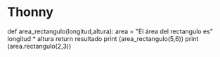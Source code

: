 # Thonny
def area_rectangulo(longitud,altura):
    area = "El área del rectangulo es"  longitud * altura
    return resultado
print (area_rectangulo(5,6))
print (area.rectangulo(2,3))
